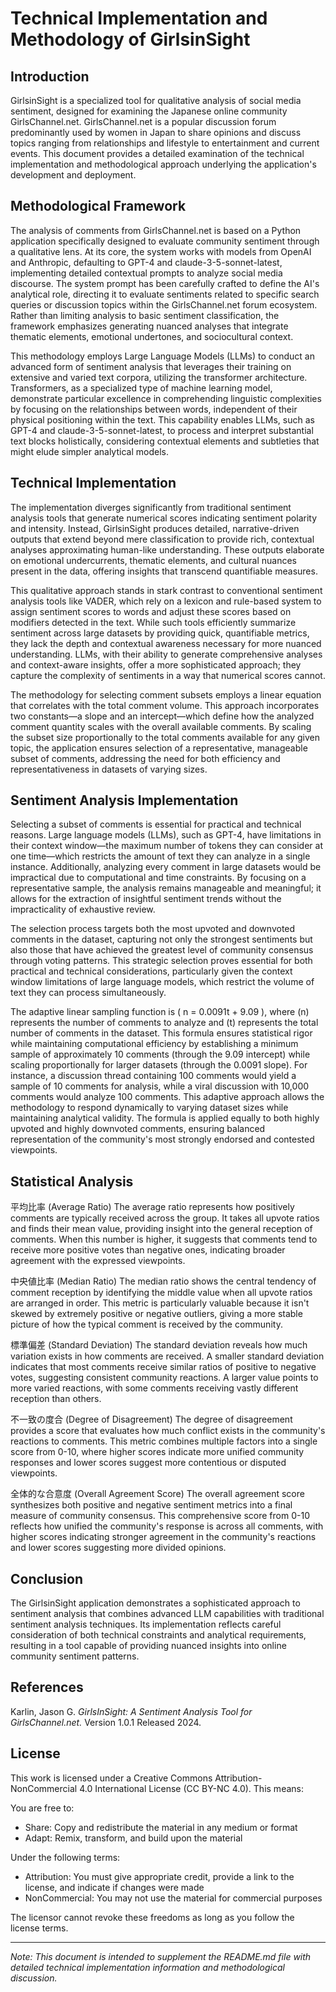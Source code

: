 # Technical Implementation and Methodology of GirlsinSight

## Introduction

GirlsinSight is a specialized tool for qualitative analysis of social media sentiment, designed for examining the Japanese online community GirlsChannel.net. GirlsChannel.net is a popular discussion forum predominantly used by women in Japan to share opinions and discuss topics ranging from relationships and lifestyle to entertainment and current events. This document provides a detailed examination of the technical implementation and methodological approach underlying the application's development and deployment.

## Methodological Framework

The analysis of comments from GirlsChannel.net is based on a Python application specifically designed to evaluate community sentiment through a qualitative lens. At its core, the system works with models from OpenAI and Anthropic, defaulting to GPT-4 and claude-3-5-sonnet-latest, implementing detailed contextual prompts to analyze social media discourse. The system prompt has been carefully crafted to define the AI's analytical role, directing it to evaluate sentiments related to specific search queries or discussion topics within the GirlsChannel.net forum ecosystem. Rather than limiting analysis to basic sentiment classification, the framework emphasizes generating nuanced analyses that integrate thematic elements, emotional undertones, and sociocultural context.

This methodology employs Large Language Models (LLMs) to conduct an advanced form of sentiment analysis that leverages their training on extensive and varied text corpora, utilizing the transformer architecture. Transformers, as a specialized type of machine learning model, demonstrate particular excellence in comprehending linguistic complexities by focusing on the relationships between words, independent of their physical positioning within the text. This capability enables LLMs, such as GPT-4 and claude-3-5-sonnet-latest, to process and interpret substantial text blocks holistically, considering contextual elements and subtleties that might elude simpler analytical models.

## Technical Implementation

The implementation diverges significantly from traditional sentiment analysis tools that generate numerical scores indicating sentiment polarity and intensity. Instead, GirlsinSight produces detailed, narrative-driven outputs that extend beyond mere classification to provide rich, contextual analyses approximating human-like understanding. These outputs elaborate on emotional undercurrents, thematic elements, and cultural nuances present in the data, offering insights that transcend quantifiable measures.

This qualitative approach stands in stark contrast to conventional sentiment analysis tools like VADER, which rely on a lexicon and rule-based system to assign sentiment scores to words and adjust these scores based on modifiers detected in the text. While such tools efficiently summarize sentiment across large datasets by providing quick, quantifiable metrics, they lack the depth and contextual awareness necessary for more nuanced understanding. LLMs, with their ability to generate comprehensive analyses and context-aware insights, offer a more sophisticated approach; they capture the complexity of sentiments in a way that numerical scores cannot.

The methodology for selecting comment subsets employs a linear equation that correlates with the total comment volume. This approach incorporates two constants—a slope and an intercept—which define how the analyzed comment quantity scales with the overall available comments. By scaling the subset size proportionally to the total comments available for any given topic, the application ensures selection of a representative, manageable subset of comments, addressing the need for both efficiency and representativeness in datasets of varying sizes.

## Sentiment Analysis Implementation

Selecting a subset of comments is essential for practical and technical reasons. Large language models (LLMs), such as GPT-4, have limitations in their context window—the maximum number of tokens they can consider at one time—which restricts the amount of text they can analyze in a single instance. Additionally, analyzing every comment in large datasets would be impractical due to computational and time constraints. By focusing on a representative sample, the analysis remains manageable and meaningful; it allows for the extraction of insightful sentiment trends without the impracticality of exhaustive review.

The selection process targets both the most upvoted and downvoted comments in the dataset, capturing not only the strongest sentiments but also those that have achieved the greatest level of community consensus through voting patterns. This strategic selection proves essential for both practical and technical considerations, particularly given the context window limitations of large language models, which restrict the volume of text they can process simultaneously.

The adaptive linear sampling function is \( n = 0.0091t + 9.09 \), where \(n\) represents the number of comments to analyze and \(t\) represents the total number of comments in the dataset. This formula ensures statistical rigor while maintaining computational efficiency by establishing a minimum sample of approximately 10 comments (through the 9.09 intercept) while scaling proportionally for larger datasets (through the 0.0091 slope). For instance, a discussion thread containing 100 comments would yield a sample of 10 comments for analysis, while a viral discussion with 10,000 comments would analyze 100 comments. This adaptive approach allows the methodology to respond dynamically to varying dataset sizes while maintaining analytical validity. The formula is applied equally to both highly upvoted and highly downvoted comments, ensuring balanced representation of the community's most strongly endorsed and contested viewpoints.

## Statistical Analysis
平均比率 (Average Ratio)
The average ratio represents how positively comments are typically received across the group. It takes all upvote ratios and finds their mean value, providing insight into the general reception of comments. When this number is higher, it suggests that comments tend to receive more positive votes than negative ones, indicating broader agreement with the expressed viewpoints.

中央値比率 (Median Ratio)
The median ratio shows the central tendency of comment reception by identifying the middle value when all upvote ratios are arranged in order. This metric is particularly valuable because it isn't skewed by extremely positive or negative outliers, giving a more stable picture of how the typical comment is received by the community.

標準偏差 (Standard Deviation)
The standard deviation reveals how much variation exists in how comments are received. A smaller standard deviation indicates that most comments receive similar ratios of positive to negative votes, suggesting consistent community reactions. A larger value points to more varied reactions, with some comments receiving vastly different reception than others.

不一致の度合 (Degree of Disagreement)
The degree of disagreement provides a score that evaluates how much conflict exists in the community's reactions to comments. This metric combines multiple factors into a single score from 0-10, where higher scores indicate more unified community responses and lower scores suggest more contentious or disputed viewpoints.

全体的な合意度 (Overall Agreement Score)
The overall agreement score synthesizes both positive and negative sentiment metrics into a final measure of community consensus. This comprehensive score from 0-10 reflects how unified the community's response is across all comments, with higher scores indicating stronger agreement in the community's reactions and lower scores suggesting more divided opinions.

## Conclusion

The GirlsinSight application demonstrates a sophisticated approach to sentiment analysis that combines advanced LLM capabilities with traditional sentiment analysis techniques. Its implementation reflects careful consideration of both technical constraints and analytical requirements, resulting in a tool capable of providing nuanced insights into online community sentiment patterns.

## References

Karlin, Jason G. *GirlsInSight: A Sentiment Analysis Tool for GirlsChannel.net.* Version 1.0.1 Released 2024.

## License

This work is licensed under a Creative Commons Attribution-NonCommercial 4.0 International License (CC BY-NC 4.0). This means:

You are free to:
- Share: Copy and redistribute the material in any medium or format
- Adapt: Remix, transform, and build upon the material

Under the following terms:
- Attribution: You must give appropriate credit, provide a link to the license, and indicate if changes were made
- NonCommercial: You may not use the material for commercial purposes

The licensor cannot revoke these freedoms as long as you follow the license terms.

---

*Note: This document is intended to supplement the README.md file with detailed technical implementation information and methodological discussion.*
